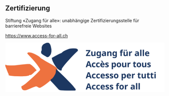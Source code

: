 ## Zertifizierung

Stiftung «Zugang für alle»: unabhängige Zertifizierungsstelle für barrierefreie Websites

https://www.access-for-all.ch

![Access for All Logo](../media/access-for-all.svg) <!-- .element class="custom-logo" -->
